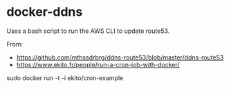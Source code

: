 # docker-ddns

Uses a bash script to run the AWS CLI to update route53.

From:
  - https://github.com/mthssdrbrg/ddns-route53/blob/master/ddns-route53
  - https://www.ekito.fr/people/run-a-cron-job-with-docker/

sudo docker run -t -i ekito/cron-example

